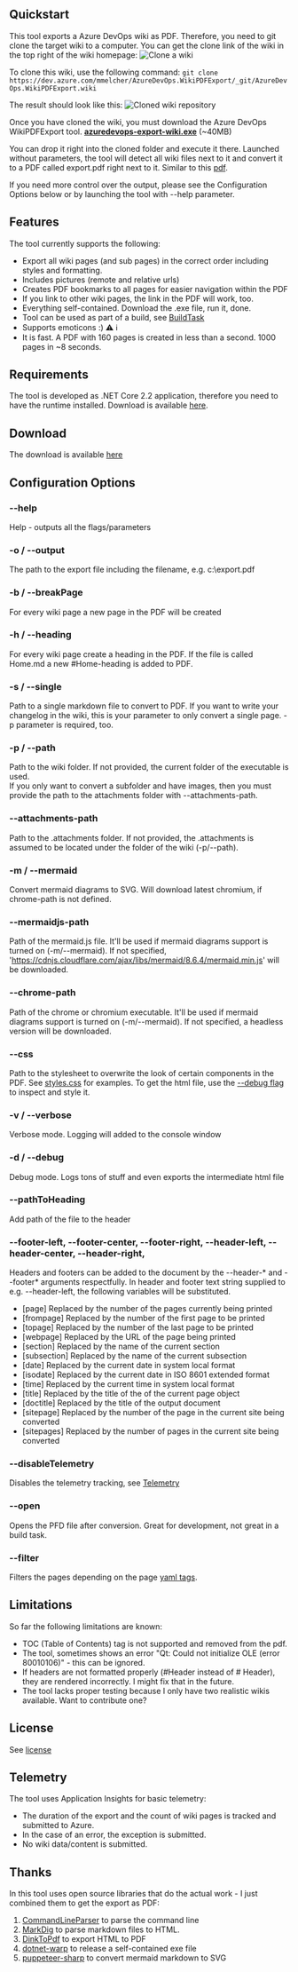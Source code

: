 ## Quickstart
This tool exports a Azure DevOps wiki as PDF. Therefore, you need to git clone the target wiki to a computer. You can get the clone link of the wiki in the top right of the wiki homepage:
![Clone a wiki](images/CloneWiki.png)

To clone this wiki, use the following command:
`git clone https://dev.azure.com/mmelcher/AzureDevOps.WikiPDFExport/_git/AzureDevOps.WikiPDFExport.wiki`

The result should look like this: 
![Cloned wiki repository](images/Clone.png)
 
Once you have cloned the wiki, you must download the Azure DevOps WikiPDFExport tool.
**[azuredevops-export-wiki.exe](https://github.com/MaxMelcher/AzureDevOps.WikiPDFExport/releases)** (~40MB)

You can drop it right into the cloned folder and execute it there. 
Launched without parameters, the tool will detect all wiki files next to it and convert it to a PDF called export.pdf right next to it. Similar to this [pdf](https://dev.azure.com/mmelcher/8036eca1-fd9e-4c0f-8bef-646b32fbda0b/_apis/git/repositories/e08d1ada-7794-4b89-a3ea-cb64a26683c3/Items?path=%2Fexport.pdf&versionDescriptor%5BversionOptions%5D=0&versionDescriptor%5BversionType%5D=0&versionDescriptor%5Bversion%5D=master&download=true&resolveLfs=true&%24format=octetStream&api-version=5.0-preview.1).

If you need more control over the output, please see the Configuration Options below or by launching the tool with --help parameter.

## Features

The tool currently supports the following:
* Export all wiki pages (and sub pages) in the correct order including styles and formatting.
* Includes pictures (remote and relative urls)
* Creates PDF bookmarks to all pages for easier navigation within the PDF
* If you link to other wiki pages, the link in the PDF will work, too. 
* Everything self-contained. Download the .exe file, run it, done.
* Tool can be used as part of a build, see [BuildTask](AzureDevOps.WikiPDFExport/Build-Task.md)
* Supports emoticons :) ⚠ ℹ
* It is fast. A PDF with 160 pages is created in less than a second. 1000 pages in ~8 seconds.

## Requirements

The tool is developed as .NET Core 2.2 application, therefore you need to have the runtime installed. Download is available [here](https://dotnet.microsoft.com/download).

## Download

The download is available [here](https://github.com/MaxMelcher/AzureDevOps.WikiPDFExport/releases)

## Configuration Options

### --help
Help - outputs all the flags/parameters

### -o / --output
The path to the export file including the filename, e.g. c:\export.pdf

### -b / --breakPage
For every wiki page a new page in the PDF will be created

### -h / --heading
For every wiki page create a heading in the PDF. If the file is called Home.md a new #Home-heading is added to PDF.

### -s / --single
Path to a single markdown file to convert to PDF. If you want to write your changelog in the wiki, this is your parameter to only convert a single page. 
-p parameter is required, too.

### -p / --path
Path to the wiki folder. If not provided, the current folder of the executable is used.  
If you only want to convert a subfolder and have images, then you must provide the path to the attachments folder with --attachments-path. 

### --attachments-path
Path to the .attachments folder.  If not provided, the .attachments is assumed to be located under the folder of the wiki (-p/--path).

### -m / --mermaid
Convert mermaid diagrams to SVG. Will download latest chromium, if chrome-path is not defined.

### --mermaidjs-path
Path of the mermaid.js file. It'll be used if mermaid diagrams support is turned on (-m/--mermaid). If not specified, 'https://cdnjs.cloudflare.com/ajax/libs/mermaid/8.6.4/mermaid.min.js' will be downloaded.

### --chrome-path
Path of the chrome or chromium executable. It'll be used if mermaid diagrams support is turned on (-m/--mermaid). If not specified, a headless version will be downloaded.

### --css 
Path to the stylesheet to overwrite the look of certain components in the PDF. See [styles.css](styles.css) for examples. To get the html file, use the [--debug flag](#-d----debug) to inspect and style it.

### -v / --verbose
Verbose mode. Logging will added to the console window

### -d / --debug
Debug mode. Logs tons of stuff and even exports the intermediate html file

### --pathToHeading
Add path of the file to the header

### --footer-left, --footer-center, --footer-right, --header-left, --header-center, --header-right,
Headers and footers can be added to the document by the --header-* and
  --footer* arguments respectfully.  In header and footer text string supplied
  to e.g. --header-left, the following variables will be substituted.

   * [page]       Replaced by the number of the pages currently being printed
   * [frompage]   Replaced by the number of the first page to be printed
   * [topage]     Replaced by the number of the last page to be printed
   * [webpage]    Replaced by the URL of the page being printed
   * [section]    Replaced by the name of the current section
   * [subsection] Replaced by the name of the current subsection
   * [date]       Replaced by the current date in system local format
   * [isodate]    Replaced by the current date in ISO 8601 extended format
   * [time]       Replaced by the current time in system local format
   * [title]      Replaced by the title of the of the current page object
   * [doctitle]   Replaced by the title of the output document
   * [sitepage]   Replaced by the number of the page in the current site being converted
   * [sitepages]  Replaced by the number of pages in the current site being converted

### --disableTelemetry
Disables the telemetry tracking, see [Telemetry](#telemetry)
### --open
Opens the PFD file after conversion. Great for development, not great in a build task.
### --filter
Filters the pages depending on the page [yaml tags](https://docs.microsoft.com/en-us/azure/devops/project/wiki/wiki-markdown-guidance?view=azure-devops#yaml-tags).

## Limitations

So far the following limitations are known:
* TOC (Table of Contents) tag is not supported and removed from the pdf.
* The tool, sometimes shows an error "Qt: Could not initialize OLE (error 80010106)" - this can be ignored.
* If headers are not formatted properly (#Header instead of # Header), they are rendered incorrectly. I might fix that in the future.
* The tool lacks proper testing because I only have two realistic wikis available. Want to contribute one?

## License
See [license](/AzureDevOps.WikiPDFExport/License.md)

## Telemetry
The tool uses Application Insights for basic telemetry:
- The duration of the export and the count of wiki pages is tracked and submitted to Azure. 
- In the case of an error, the exception is submitted. 
- No wiki data/content is submitted.

## Thanks

In this tool uses open source libraries that do the actual work - I just combined them to get the export as PDF:
1. [CommandLineParser](https://github.com/commandlineparser/commandline) to parse the command line
1. [MarkDig](https://github.com/lunet-io/markdig/) to parse markdown files to HTML.
1. [DinkToPdf](https://github.com/rdvojmoc/DinkToPdf) to export HTML to PDF
1. [dotnet-warp](https://github.com/Hubert-Rybak/dotnet-warp) to release a self-contained exe file
1. [puppeteer-sharp](https://github.com/hardkoded/puppeteer-sharp) to convert mermaid markdown to SVG

